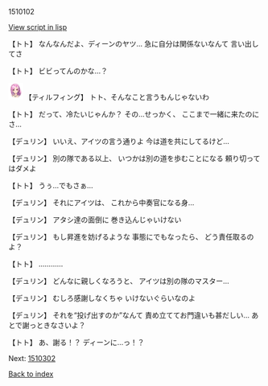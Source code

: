1510102

[View script in lisp](../scripts/1510102.txt)

【トト】
なんなんだよ、ディーンのヤツ…
急に自分は関係ないなんて
言い出してさ

【トト】
ビビってんのかな…？

<img src="../images/units/101411.png" alt="101411.png" height="34"/>
【ティルフィング】
トト、そんなこと言うもんじゃないわ

【トト】
だって、冷たいじゃんか？
その…せっかく、
ここまで一緒に来たのにさ…

【デュリン】
いいえ、アイツの言う通りよ
今は道を共にしてるけど…

【デュリン】
別の隊である以上、
いつかは別の道を歩むことになる
頼り切ってはダメよ

【トト】
うぅ…でもさぁ…

【デュリン】
それにアイツは、
これから中奏官になる身…

【デュリン】
アタシ達の面倒に
巻き込んじゃいけない

【デュリン】
もし昇進を妨げるような
事態にでもなったら、
どう責任取るのよ？

【トト】
…………

【デュリン】
どんなに親しくなろうと、
アイツは別の隊のマスター…

【デュリン】
むしろ感謝しなくちゃ
いけないぐらいなのよ

【デュリン】
それを“投げ出すのか”なんて
責め立ててお門違いも甚だしい…
あとで謝っときなさいよ？

【トト】
あ、謝る！？
ディーンに…っ！？


Next: [1510302](1510302.md)

[Back to index](index.md)
